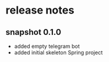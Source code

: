 # release notes

## snapshot 0.1.0
* added empty telegram bot
* added initial skeleton Spring project